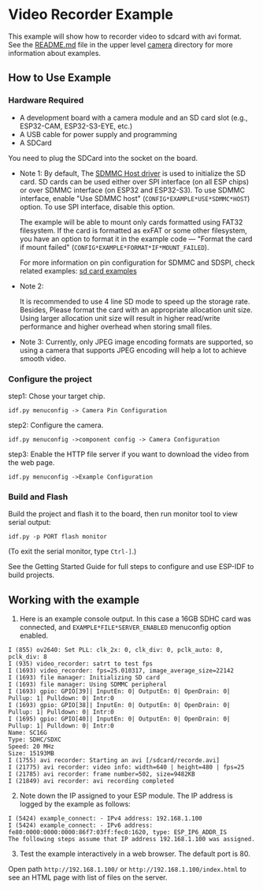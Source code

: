 # Video Recorder Example

This example will show how to recorder video to sdcard with avi format.  
See the [README.md](../README.md) file in the upper level [camera](../) directory for more information about examples.  

## How to Use Example

### Hardware Required

* A development board with a camera module and an SD card slot  (e.g., ESP32-CAM, ESP32-S3-EYE, etc.)
* A USB cable for power supply and programming
* A SDCard

You need to plug the SDCard into the socket on the board.

- Note 1:
  By default, The [SDMMC Host driver](https://docs.espressif.com/projects/esp-idf/zh*CN/v4.4.1/esp32/api-reference/peripherals/sdmmc*host.html)  is used to initialize the SD card. SD cards can be used either over SPI interface (on all ESP chips) or over SDMMC interface (on ESP32 and ESP32-S3). To use SDMMC interface, enable "Use SDMMC host" (`CONFIG*EXAMPLE*USE*SDMMC*HOST`) option. To use SPI interface, disable this option.
  
  The example will be able to mount only cards formatted using FAT32 filesystem. If the card is formatted as exFAT or some other filesystem, you have an option to format it in the example code — "Format the card if mount failed" (`CONFIG*EXAMPLE*FORMAT*IF*MOUNT_FAILED`).

  For more information on pin configuration for SDMMC and SDSPI, check related examples: [sd card examples](https://github.com/espressif/esp-idf/tree/release/v4.4/examples/storage/sd_card)
  
- Note 2:

  It is recommended to use 4 line SD mode to speed up the storage rate. Besides, Please format the card with an appropriate allocation unit size. Using larger allocation unit size will result in higher read/write performance and higher overhead when storing small files.

- Note 3:
  Currently, only JPEG image encoding formats are supported, so using a camera that supports JPEG encoding will help a lot to achieve smooth video.

### Configure the project

step1: Chose your target chip.

````
idf.py menuconfig -> Camera Pin Configuration
````
step2: Configure the camera.
```
idf.py menuconfig ->component config -> Camera Configuration
```
step3: Enable the HTTP file server if you want to download the video from the web page.

```
idf.py menuconfig ->Example Configuration
```

### Build and Flash

Build the project and flash it to the board, then run monitor tool to view serial output:

```
idf.py -p PORT flash monitor
```

(To exit the serial monitor, type ``Ctrl-]``.)

See the Getting Started Guide for full steps to configure and use ESP-IDF to build projects.

## Working with the example
1. Here is an example console output. In this case a 16GB SDHC card was connected, and `EXAMPLE*FILE*SERVER_ENABLED` menuconfig option enabled. 
```
I (855) ov2640: Set PLL: clk_2x: 0, clk_div: 0, pclk_auto: 0, pclk_div: 8
I (935) video_recorder: satrt to test fps
I (1693) video_recorder: fps=25.010317, image_average_size=22142
I (1693) file manager: Initializing SD card
I (1693) file manager: Using SDMMC peripheral
I (1693) gpio: GPIO[39]| InputEn: 0| OutputEn: 0| OpenDrain: 0| Pullup: 1| Pulldown: 0| Intr:0 
I (1693) gpio: GPIO[38]| InputEn: 0| OutputEn: 0| OpenDrain: 0| Pullup: 1| Pulldown: 0| Intr:0 
I (1695) gpio: GPIO[40]| InputEn: 0| OutputEn: 0| OpenDrain: 0| Pullup: 1| Pulldown: 0| Intr:0 
Name: SC16G
Type: SDHC/SDXC
Speed: 20 MHz
Size: 15193MB
I (1755) avi recorder: Starting an avi [/sdcard/recorde.avi]
I (21775) avi recorder: video info: width=640 | height=480 | fps=25
I (21785) avi recorder: frame number=502, size=9482KB
I (21849) avi recorder: avi recording completed
```
2. Note down the IP assigned to your ESP module. The IP address is logged by the example as follows:
```
I (5424) example_connect: - IPv4 address: 192.168.1.100
I (5424) example_connect: - IPv6 address:    fe80:0000:0000:0000:86f7:03ff:fec0:1620, type: ESP_IP6_ADDR_IS
The following steps assume that IP address 192.168.1.100 was assigned.
```
3. Test the example interactively in a web browser. The default port is 80.

Open path `http://192.168.1.100/` or `http://192.168.1.100/index.html` to see an HTML page with list of files on the server. 
